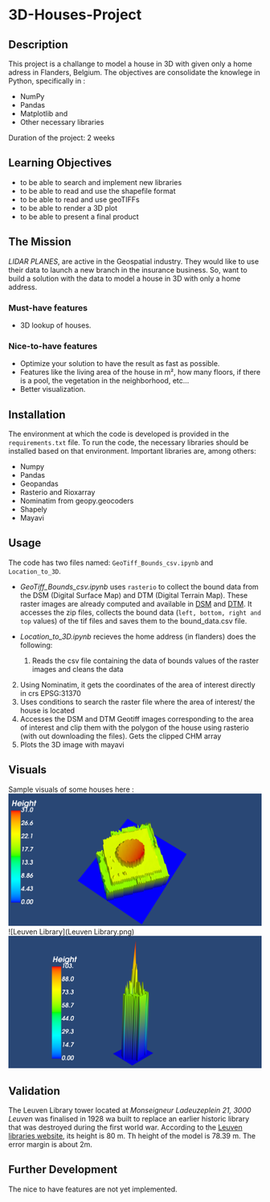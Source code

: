 # 3D-Houses-Project

## Description
This project is a challange to model a house in 3D with given only a home adress in Flanders, Belgium. The objectives are consolidate the knowlege in Python, specifically in :

 * NumPy
 * Pandas
 * Matplotlib and 
 * Other necessary libraries

Duration of the project: 2 weeks

## Learning Objectives

- to be able to search and implement new libraries
- to be able to read and use the shapefile format
- to be able to read and use geoTIFFs
- to be able to render a 3D plot
- to be able to present a final product

## The Mission

 _LIDAR PLANES_, are active in the Geospatial industry. They would like to use their data to launch a new branch in the insurance business. So, want to build a solution with the data to model a house in 3D with only a home address.

### Must-have features

- 3D lookup of houses.

### Nice-to-have features

- Optimize your solution to have the result as fast as possible.
- Features like the living area of the house in m², how many floors, if there is a pool, the vegetation in the neighborhood, etc...
- Better visualization.


## Installation
The environment at which the code is developed is provided in the `requirements.txt` file. To run the code, the necessary libraries should be installed  based on that environment. Important libraries are, among others:

  *  Numpy
  *  Pandas
  *  Geopandas
  *  Rasterio and Rioxarray
  *  Nominatim from geopy.geocoders
  *  Shapely
  *  Mayavi
 
## Usage
The code has two files named: `GeoTiff_Bounds_csv.ipynb` and `Location_to_3D`. 
  

  * _GeoTiff_Bounds_csv.ipynb_ uses `rasterio` to collect the bound data from the DSM (Digital Surface Map) and DTM (Digital Terrain Map). These raster images are already computed and available in [DSM](http://www.geopunt.be/download?container=dhm-vlaanderen-ii-dsm-raster-1m&title=Digitaal%20Hoogtemodel%20Vlaanderen%20II,%20DSM,%20raster,%201m) and [DTM](http://www.geopunt.be/download?container=dhm-vlaanderen-ii-dtm-raster-1m&title=Digitaal%20Hoogtemodel%20Vlaanderen%20II,%20DTM,%20raster,%201m). It accesses the zip files, collects the bound data (`left, bottom, right and top` values) of the tif files and saves them to the bound_data.csv file.

  * _Location_to_3D.ipynb_ recieves the home address (in flanders) does the following:

    1. Reads the csv file containing the data of bounds values of the raster images and cleans the data
 2. Using Nominatim, it gets the coordinates of the area of interest directly in crs EPSG:31370 
 3. Uses conditions to search the raster file where the area of interest/ the house is located
 4. Accesses the DSM and DTM Geotiff images corresponding to the area of interest and clip them with the polygon of the house using rasterio (with out downloading the files). Gets the clipped CHM array
 5. Plots the 3D image with mayavi
## Visuals
Sample visuals of some houses here :
![groept1](groept1.png)![Leuven Library](Leuven Library.png)![Sint-Maartensdal](Sint-Maartensdal.png)

## Validation
 The Leuven Library tower located at _Monseigneur Ladeuzeplein 21, 3000 Leuven_ was finalised in 1928 wa built to replace an earlier historic library that was destroyed during the first world war. According to the [Leuven libraries website](https://bib.kuleuven.be/english/about/hIistory-tourism), its height is 80 m. Th height of the model is 78.39 m. The error margin is about 2m.

## Further Development
The nice to have features are not yet implemented.